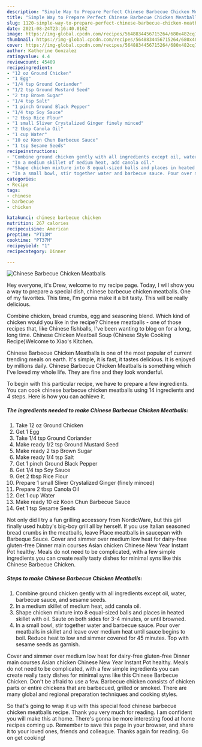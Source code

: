 ```yaml
---
description: "Simple Way to Prepare Perfect Chinese Barbecue Chicken Meatballs"
title: "Simple Way to Prepare Perfect Chinese Barbecue Chicken Meatballs"
slug: 1120-simple-way-to-prepare-perfect-chinese-barbecue-chicken-meatballs
date: 2021-08-24T23:16:40.016Z
image: https://img-global.cpcdn.com/recipes/5648834456715264/680x482cq70/chinese-barbecue-chicken-meatballs-recipe-main-photo.jpg
thumbnail: https://img-global.cpcdn.com/recipes/5648834456715264/680x482cq70/chinese-barbecue-chicken-meatballs-recipe-main-photo.jpg
cover: https://img-global.cpcdn.com/recipes/5648834456715264/680x482cq70/chinese-barbecue-chicken-meatballs-recipe-main-photo.jpg
author: Katherine Gonzalez
ratingvalue: 4.4
reviewcount: 45409
recipeingredient:
- "12 oz Ground Chicken"
- "1 Egg"
- "1/4 tsp Ground Coriander"
- "1/2 tsp Ground Mustard Seed"
- "2 tsp Brown Sugar"
- "1/4 tsp Salt"
- "1 pinch Ground Black Pepper"
- "1/4 tsp Soy Sauce"
- "2 tbsp Rice Flour"
- "1 small Sliver Crystalized Ginger finely minced"
- "2 tbsp Canola Oil"
- "1 cup Water"
- "10 oz Koon Chun Barbecue Sauce"
- "1 tsp Sesame Seeds"
recipeinstructions:
- "Combine ground chicken gently with all ingredients except oil, water, barbecue sauce, and sesame seeds."
- "In a medium skillet of medium heat, add canola oil."
- "Shape chicken mixture into 8 equal-sized balls and places in heated skillet with oil. Saute on both sides for 3-4 minutes, or until browned."
- "In a small bowl, stir together water and barbecue sauce. Pour over meatballs in skillet and leave over medium heat until sauce begins to boil. Reduce heat to low and simmer covered for 45 minutes. Top with sesame seeds as garnish."
categories:
- Recipe
tags:
- chinese
- barbecue
- chicken

katakunci: chinese barbecue chicken 
nutrition: 267 calories
recipecuisine: American
preptime: "PT13M"
cooktime: "PT37M"
recipeyield: "1"
recipecategory: Dinner

---
```



![Chinese Barbecue Chicken Meatballs](https://img-global.cpcdn.com/recipes/5648834456715264/680x482cq70/chinese-barbecue-chicken-meatballs-recipe-main-photo.jpg)

Hey everyone, it's Drew, welcome to my recipe page. Today, I will show you a way to prepare a special dish, chinese barbecue chicken meatballs. One of my favorites. This time, I'm gonna make it a bit tasty. This will be really delicious.

Combine chicken, bread crumbs, egg and seasoning blend. Which kind of chicken would you like in the recipe? Chinese meatballs - one of those recipes that, like Chinese fishballs, I&#39;ve been wanting to blog on for a long, long time. Chinese Chicken Meatball Soup (Chinese Style Cooking Recipe)Welcome to Xiao&#39;s Kitchen.

Chinese Barbecue Chicken Meatballs is one of the most popular of current trending meals on earth. It's simple, it is fast, it tastes delicious. It is enjoyed by millions daily. Chinese Barbecue Chicken Meatballs is something which I've loved my whole life. They are fine and they look wonderful.


To begin with this particular recipe, we have to prepare a few ingredients. You can cook chinese barbecue chicken meatballs using 14 ingredients and 4 steps. Here is how you can achieve it.

<!--inarticleads1-->

##### The ingredients needed to make Chinese Barbecue Chicken Meatballs:

1. Take 12 oz Ground Chicken
1. Get 1 Egg
1. Take 1/4 tsp Ground Coriander
1. Make ready 1/2 tsp Ground Mustard Seed
1. Make ready 2 tsp Brown Sugar
1. Make ready 1/4 tsp Salt
1. Get 1 pinch Ground Black Pepper
1. Get 1/4 tsp Soy Sauce
1. Get 2 tbsp Rice Flour
1. Prepare 1 small Sliver Crystalized Ginger (finely minced)
1. Prepare 2 tbsp Canola Oil
1. Get 1 cup Water
1. Make ready 10 oz Koon Chun Barbecue Sauce
1. Get 1 tsp Sesame Seeds


Not only did I try a fun grilling accessory from NordicWare, but this girl finally used hubby&#39;s big-boy grill all by herself. If you use Italian seasoned bread crumbs in the meatballs, leave Place meatballs in saucepan with Barbeque Sauce. Cover and simmer over medium low heat for dairy-free gluten-free Dinner main courses Asian chicken Chinese New Year Instant Pot healthy. Meals do not need to be complicated, with a few simple ingredients you can create really tasty dishes for minimal syns like this Chinese Barbecue Chicken. 

<!--inarticleads2-->

##### Steps to make Chinese Barbecue Chicken Meatballs:

1. Combine ground chicken gently with all ingredients except oil, water, barbecue sauce, and sesame seeds.
1. In a medium skillet of medium heat, add canola oil.
1. Shape chicken mixture into 8 equal-sized balls and places in heated skillet with oil. Saute on both sides for 3-4 minutes, or until browned.
1. In a small bowl, stir together water and barbecue sauce. Pour over meatballs in skillet and leave over medium heat until sauce begins to boil. Reduce heat to low and simmer covered for 45 minutes. Top with sesame seeds as garnish.


Cover and simmer over medium low heat for dairy-free gluten-free Dinner main courses Asian chicken Chinese New Year Instant Pot healthy. Meals do not need to be complicated, with a few simple ingredients you can create really tasty dishes for minimal syns like this Chinese Barbecue Chicken. Don&#39;t be afraid to use a few. Barbecue chicken consists of chicken parts or entire chickens that are barbecued, grilled or smoked. There are many global and regional preparation techniques and cooking styles. 

So that's going to wrap it up with this special food chinese barbecue chicken meatballs recipe. Thank you very much for reading. I am confident you will make this at home. There's gonna be more interesting food at home recipes coming up. Remember to save this page in your browser, and share it to your loved ones, friends and colleague. Thanks again for reading. Go on get cooking!

